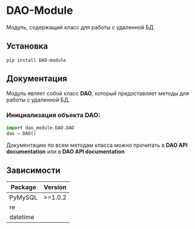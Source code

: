 # DAO-Module
Модуль, содержащий класс для работы с удаленной БД.

## Установка
```
pip install DAO-module
```

## Документация
Модуль являет собой класс **DAO**, который предоставляет методы для работы с удаленной БД.

### Инициализация объекта DAO:
```python
import dao_module.DAO.DAO
dao = DAO()
```
Документацию по всем методам класса можно прочитать в **DAO API documentation** или в **DAO API documentation**

## Зависимости
| Package       | Version           |
| ------------- |------------------:|
| PyMySQL       | >=1.0.2           |
| re            |                   |
| datetime      |                   | 